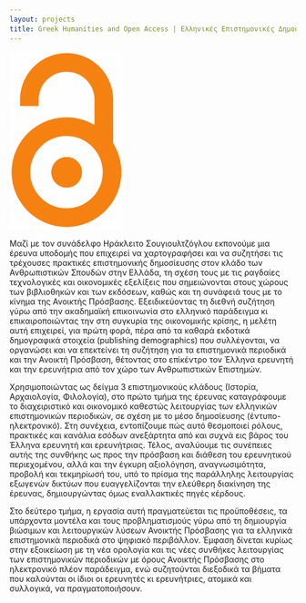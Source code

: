 ```yaml
---
layout: projects
title: Greek Humanities and Open Access | Ελληνικές Επιστημονικές Δημοσιεύσεις Ανθρωπιστικών Επιστημών και Ανοικτή Πρόσβαση
---
```

  <img src="../images/openaccess.png" width="200"/>

Μαζί με τον συνάδελφο Ηράκλειτο Σουγιουλτζόγλου εκπονούμε μια έρευνα υποδομής που επιχειρεί να χαρτογραφήσει και να συζητήσει τις τρέχουσες πρακτικές επιστημονικής δημοσίευσης στον κλάδο των Ανθρωπιστικών Σπουδών στην Ελλάδα, τη σχέση τους με τις ραγδαίες τεχνολογικές και οικονομικές εξελίξεις που σημειώνονται στους χώρους των βιβλιοθηκών και των εκδόσεων, καθώς και τη συνάφειά τους με το κίνημα της Ανοικτής Πρόσβασης. Εξειδικεύοντας τη διεθνή συζήτηση γύρω από την ακαδημαϊκή επικοινωνία στο ελληνικό παράδειγμα κι επικαιροποιώντας την στη συγκυρία της οικονομικής κρίσης, η μελέτη αυτή επιχειρεί, για πρώτη φορά, πέρα από τα καθαρά εκδοτικά δημογραφικά στοιχεία (publishing demographics) που συλλέγονται, να οργανώσει και να επεκτείνει τη συζήτηση για τα επιστημονικά περιοδικά και την Ανοικτή Πρόσβαση, θέτοντας στο επίκέντρο τον Έλληνα ερευνητή και την ερευνήτρια από τον χώρο των Ανθρωπιστικών Επιστημών.

Χρησιμοποιώντας ως δείγμα 3 επιστημονικούς κλάδους (Ιστορία, Αρχαιολογία, Φιλολογία), στο πρώτο τμήμα της έρευνας καταγράφουμε το διαχειριστικό και οικονομικό καθεστώς λειτουργίας των ελληνικών επιστημονικών περιοδικών, σε σχέση με το μέσο δημοσίευσης (έντυπο-ηλεκτρονικό). Στη συνέχεια, εντοπίζουμε πώς αυτό θεσμοποιεί ρόλους, πρακτικές και κανάλια εσόδων ανεξάρτητα από και συχνά εις βάρος του Έλληνα ερευνητή και ερευνήτριας. Τέλος, αναλύουμε τις συνέπειες αυτής της συνθήκης ως προς την πρόσβαση και διάθεση του ερευνητικού περιεχομένου, αλλά και την έγκυρη αξιολόγηση, αναγνωσιμότητα, προβολή και τεκμηρίωσή του, υπό το πρίσμα της παράλληλης λειτουργίας εξωγενών δικτύων που ευαγγελίζονται την ελεύθερη διακίνηση της έρευνας, δημιουργώντας όμως εναλλακτικές πηγές κέρδους.  

Στο δεύτερο τμήμα, η εργασία αυτή πραγματεύεται τις προϋποθέσεις, τα υπάρχοντα μοντέλα και τους προβληματισμούς γύρω από τη δημιουργία βιώσιμων και λειτουργικών λύσεων Ανοικτής Πρόσβασης για τα ελληνικά επιστημονικά περιοδικά στο ψηφιακό περιβάλλον. Έμφαση δίνεται κυρίως στην εξοικείωση με τη νέα ορολογία και τις νέες συνθήκες λειτουργίας των επιστημονικών περιοδικών με όρους Ανοικτής Πρόσβασης στο ηλεκτρονικό πλέον παράδειγμα, ενώ συζητούνται διεξοδικά τα βήματα που καλούνται οι ίδιοι οι ερευνητές κι ερευνήτριες, ατομικά και συλλογικά, να πραγματοποιήσουν.
